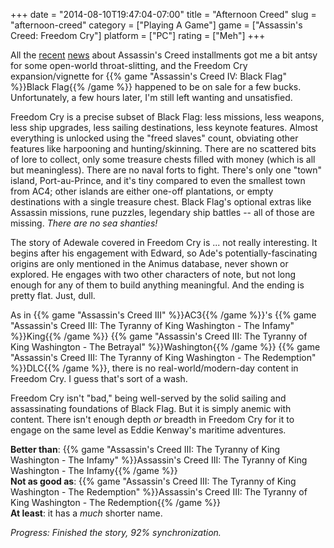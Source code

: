 +++
date = "2014-08-10T19:47:04-07:00"
title = "Afternoon Creed"
slug = "afternoon-creed"
category = ["Playing A Game"]
game = ["Assassin's Creed: Freedom Cry"]
platform = ["PC"]
rating = ["Meh"]
+++

All the <a href="http://www.vg247.com/2014/08/05/assassins-creed-rogue-ps3-xbox-360/">recent</a> <a href="http://www.gameinformer.com/b/features/archive/2014/08/08/the-new-gameplay-of-assassins-creed-unity.aspx">news</a> about Assassin's Creed installments got me a bit antsy for some open-world throat-slitting, and the Freedom Cry expansion/vignette for {{% game "Assassin's Creed IV: Black Flag" %}}Black Flag{{% /game %}} happened to be on sale for a few bucks.  Unfortunately, a few hours later, I'm still left wanting and unsatisfied.

Freedom Cry is a precise subset of Black Flag: less missions, less weapons, less ship upgrades, less sailing destinations, less keynote features.  Almost everything is unlocked using the "freed slaves" count, obviating other features like harpooning and hunting/skinning.  There are no scattered bits of lore to collect, only some treasure chests filled with money (which is all but meaningless).  There are no naval forts to fight.  There's only one "town" island, Port-au-Prince, and it's tiny compared to even the smallest town from AC4; other islands are either one-off plantations, or empty destinations with a single treasure chest.  Black Flag's optional extras like Assassin missions, rune puzzles, legendary ship battles -- all of those are missing.  <i>There are no sea shanties!</i>

The story of Adewale covered in Freedom Cry is ... not really interesting.  It begins after his engagement with Edward, so Ade's potentially-fascinating origins are only mentioned in the Animus database, never shown or explored.  He engages with two other characters of note, but not long enough for any of them to build anything meaningful.  And the ending is pretty flat.  Just, dull.

As in {{% game "Assassin's Creed III" %}}AC3{{% /game %}}'s {{% game "Assassin's Creed III: The Tyranny of King Washington - The Infamy" %}}King{{% /game %}} {{% game "Assassin's Creed III: The Tyranny of King Washington - The Betrayal" %}}Washington{{% /game %}} {{% game "Assassin's Creed III: The Tyranny of King Washington - The Redemption" %}}DLC{{% /game %}}, there is no real-world/modern-day content in Freedom Cry.  I guess that's sort of a wash.

Freedom Cry isn't "bad," being well-served by the solid sailing and assassinating foundations of Black Flag.  But it is simply anemic with content.  There isn't enough depth <i>or</i> breadth in Freedom Cry for it to engage on the same level as Eddie Kenway's maritime adventures.

<b>Better than</b>: {{% game "Assassin's Creed III: The Tyranny of King Washington - The Infamy" %}}Assassin's Creed III: The Tyranny of King Washington - The Infamy{{% /game %}}  
<b>Not as good as</b>: {{% game "Assassin's Creed III: The Tyranny of King Washington - The Redemption" %}}Assassin's Creed III: The Tyranny of King Washington - The Redemption{{% /game %}}  
<b>At least</b>: it has a <i>much</i> shorter name.

<i>Progress: Finished the story, 92% synchronization.</i>
